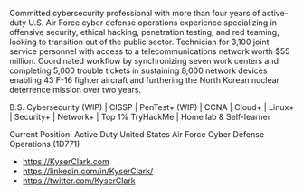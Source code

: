 Committed cybersecurity professional with more than four years of active-duty U.S. Air Force cyber defense operations experience specializing in offensive security, ethical hacking, penetration testing, and red teaming, looking to transition out of the public sector. Technician for 3,100 joint service personnel with access to a telecommunications network worth $55 million. Coordinated workflow by synchronizing seven work centers and completing 5,000 trouble tickets in sustaining 8,000 network devices enabling 43 F-16 fighter aircraft and furthering the North Korean nuclear deterrence mission over two years.

B.S. Cybersecurity (WIP) | CISSP | PenTest+ (WIP) | CCNA | Cloud+ | Linux+ | Security+ | Network+ | Top 1% TryHackMe | Home lab & Self-learner

Current Position: Active Duty United States Air Force Cyber Defense Operations (1D771) 

* https://KyserClark.com
* https://linkedin.com/in/KyserClark/
* https://twitter.com/KyserClark

<!---
KyserClark/KyserClark is a ✨ special ✨ repository because its `README.md` (this file) appears on your GitHub profile.
You can click the Preview link to take a look at your changes.
--->
